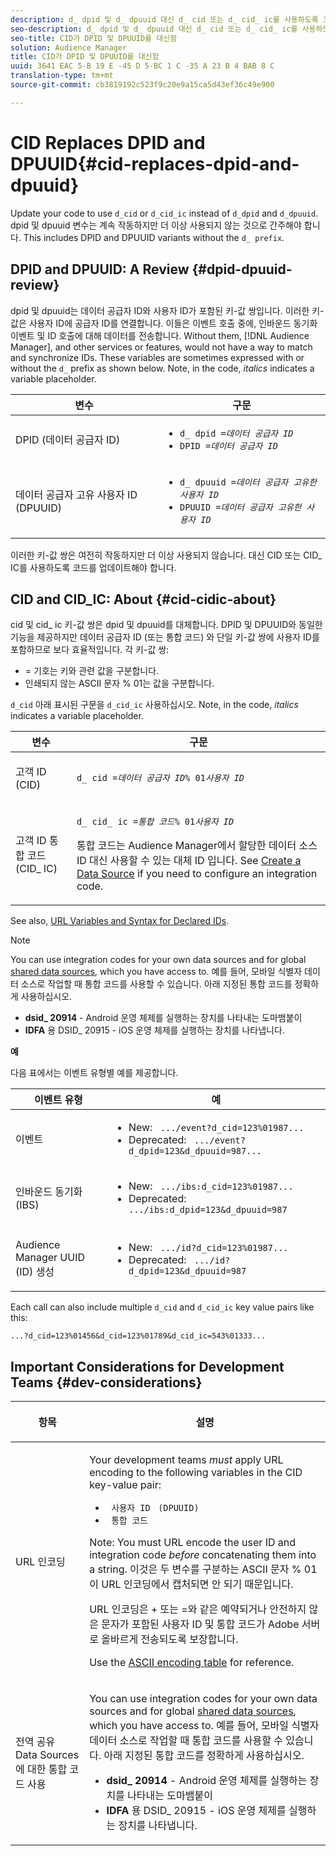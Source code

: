 ```yaml
---
description: d_ dpid 및 d_ dpuuid 대신 d_ cid 또는 d_ cid_ ic를 사용하도록 코드를 업데이트합니다. dpid 및 dpuuid 변수는 계속 작동하지만 더 이상 사용되지 않는 것으로 간주해야 합니다. 여기에는 d_ prefix 없이 dpid 및 dpuuid 변형이 포함됩니다.
seo-description: d_ dpid 및 d_ dpuuid 대신 d_ cid 또는 d_ cid_ ic를 사용하도록 코드를 업데이트합니다. dpid 및 dpuuid 변수는 계속 작동하지만 더 이상 사용되지 않는 것으로 간주해야 합니다. 여기에는 d_ prefix 없이 dpid 및 dpuuid 변형이 포함됩니다.
seo-title: CID가 DPID 및 DPUUID를 대신함
solution: Audience Manager
title: CID가 DPID 및 DPUUID를 대신함
uuid: 3641 EAC 5-B 19 E -45 D 5-BC 1 C -35 A 23 B 4 BAB 8 C
translation-type: tm+mt
source-git-commit: cb3819192c523f9c20e9a15ca5d43ef36c49e900

---
```



# CID Replaces DPID and DPUUID{#cid-replaces-dpid-and-dpuuid}

Update your code to use `d_cid` or `d_cid_ic` instead of `d_dpid` and `d_dpuuid`. dpid 및 dpuuid 변수는 계속 작동하지만 더 이상 사용되지 않는 것으로 간주해야 합니다. This includes DPID and DPUUID variants without the `d_ prefix`.

## DPID and DPUUID: A Review {#dpid-dpuuid-review}

dpid 및 dpuuid는 데이터 공급자 ID와 사용자 ID가 포함된 키-값 쌍입니다. 이러한 키-값은 사용자 ID에 공급자 ID를 연결합니다. 이들은 이벤트 호출 중에, 인바운드 동기화 이벤트 및 ID 호출에 대해 데이터를 전송합니다. Without them, [!DNL Audience Manager], and other services or features, would not have a way to match and synchronize IDs. These variables are sometimes expressed with or without the `d_` prefix as shown below. Note, in the code, *italics* indicates a variable placeholder.

<table id="table_932B4416AE1E44E4A1E98D779D3B1ED5"> 
 <thead> 
  <tr> 
   <th colname="col1" class="entry"> 변수 </th> 
   <th colname="col2" class="entry"> 구문 </th> 
  </tr> 
 </thead>
 <tbody> 
  <tr> 
   <td colname="col1"> <p>DPID (데이터 공급자 ID) </p> </td> 
   <td colname="col2"> 
    <ul id="ul_0567D39DCE784C20A81EC0845C7B1C6B"> 
     <li id="li_DDD8C18266314987A7C802918F4892A8"> <code>d_ dpid =<i>데이터 공급자 ID</i></code> </li> 
     <li id="li_80185558932E416698ABD71158303EA8"> <code>DPID =<i>데이터 공급자 ID</i></code> </li> 
    </ul> </td> 
  </tr> 
  <tr> 
   <td colname="col1"> <p>데이터 공급자 고유 사용자 ID (DPUUID) </p> </td> 
   <td colname="col2"> 
    <ul id="ul_EA7F769523B142CE8FF5886E5CDFF2D9"> 
     <li id="li_C984E2FF0A83495880BB87C610FA3F79"> <code>d_ dpuuid =<i>데이터 공급자 고유한 사용자 ID</i></code> </li> 
     <li id="li_DCFFAC995DCC49F489ACEFD97A06F877"> <code>DPUUID =<i>데이터 공급자 고유한 사용자 ID</i></code> </li> 
    </ul> </td> 
  </tr> 
 </tbody> 
</table>

이러한 키-값 쌍은 여전히 작동하지만 더 이상 사용되지 않습니다. 대신 CID 또는 CID_ IC를 사용하도록 코드를 업데이트해야 합니다.

## CID and CID_IC: About {#cid-cidic-about}

cid 및 cid_ ic 키-값 쌍은 dpid 및 dpuuid를 대체합니다. DPID 및 DPUUID와 동일한 기능을 제공하지만 데이터 공급자 ID (또는 통합 코드) 와 단일 키-값 쌍에 사용자 ID를 포함하므로 보다 효율적입니다. 각 키-값 쌍:

* = 기호는 키와 관련 값을 구분합니다.
* 인쇄되지 않는 ASCII 문자 % 01는 값을 구분합니다.

`d_cid` 아래 표시된 구문을 `d_cid_ic` 사용하십시오. Note, in the code, *italics* indicates a variable placeholder.

<table id="table_0C8A4F8FDBC84416B4EB476F67BCFA8E"> 
 <thead> 
  <tr> 
   <th colname="col1" class="entry"> 변수 </th> 
   <th colname="col2" class="entry"> 구문 </th> 
  </tr> 
 </thead>
 <tbody> 
  <tr> 
   <td colname="col1"> <p>고객 ID (CID) </p> </td> 
   <td colname="col2"> <p> <code>d_ cid =<i>데이터 공급자 ID</i>% 01<i>사용자 ID</i></code> </p> </td> 
  </tr> 
  <tr> 
   <td colname="col1"> <p>고객 ID 통합 코드 (CID_ IC) </p> </td> 
   <td colname="col2"> <p> <code>d_ cid_ ic =<i>통합 코드</i>% 01<i>사용자 ID</i></code> </p> <p> <span class="term"> 통합 코드는</span> <span class="keyword"> Audience Manager</span>에서 할당한 데이터 소스 ID 대신 사용할 수 있는 대체 ID 입니다. See <a href="../features/manage-datasources.md#create-data-source"> Create a Data Source</a> if you need to configure an integration code. </p> </td> 
  </tr> 
 </tbody> 
</table>

See also, [URL Variables and Syntax for Declared IDs](../features/declared-ids.md#variables-and-syntax).

>[!NOTE]
>
>You can use integration codes for your own data sources and for global [shared data sources](../features/datasources-list-and-settings.md#settings-menu-options), which you have access to. 예를 들어, 모바일 식별자 데이터 소스로 작업할 때 통합 코드를 사용할 수 있습니다. 아래 지정된 통합 코드를 정확하게 사용하십시오.

* **dsid_ 20914** - Android 운영 체제를 실행하는 장치를 나타내는 도마뱀붙이
* **IDFA** 용 DSID_ 20915 - iOS 운영 체제를 실행하는 장치를 나타냅니다.

**예**

다음 표에서는 이벤트 유형별 예를 제공합니다.

<table id="table_097A58CCD6E64C4DB0652271A4F31AE8"> 
 <thead> 
  <tr> 
   <th colname="col1" class="entry"> 이벤트 유형 </th> 
   <th colname="col2" class="entry"> 예 </th> 
  </tr>
 </thead>
 <tbody> 
  <tr> 
   <td colname="col1"> <p>이벤트 </p> </td> 
   <td colname="col2"> 
    <ul id="ul_6EAB4188C6954512A28D1A8328794BCB"> 
     <li id="li_344AAEF1622343489E2AD6E2929CEA98">New: <code> .../event?d_cid=123%01987...</code> </li> 
     <li id="li_B673C1BA5AD24C46AB8F8232EF89CE89">Deprecated: <code> .../event?d_dpid=123&amp;d_dpuuid=987...</code> </li> 
    </ul> </td> 
  </tr> 
  <tr> 
   <td colname="col1"> <p>인바운드 동기화 (IBS) </p> </td> 
   <td colname="col2"> 
    <ul id="ul_78270745CBC2469B8CA9EDB7032B8F92"> 
     <li id="li_8C4620A04504442185F013F74E6B0647">New: <code> .../ibs:d_cid=123%01987...</code> </li> 
     <li id="li_2A8F761C76334C1BB097CF1A9D7E8429">Deprecated: <code> .../ibs:d_dpid=123&amp;d_dpuuid=987</code> </li> 
    </ul> </td> 
  </tr> 
  <tr> 
   <td colname="col1"> <p>Audience Manager UUID (ID) 생성 </p> </td> 
   <td colname="col2"> 
    <ul id="ul_EAA764DCFF7244F69ABF67ACEE13E579"> 
     <li id="li_18467A531FAF454A881CBD157BBFD6D2">New: <code> .../id?d_cid=123%01987...</code> </li> 
     <li id="li_433C33F7BC284362AC7CC3C9DC0BF471">Deprecated: <code> .../id?d_dpid=123&amp;d_dpuuid=987</code> </li> 
    </ul> </td> 
  </tr> 
 </tbody> 
</table>

Each call can also include multiple `d_cid` and `d_cid_ic` key value pairs like this:

```
...?d_cid=123%01456&d_cid=123%01789&d_cid_ic=543%01333...
```

## Important Considerations for Development Teams {#dev-considerations}

<table id="table_5DD068FAE68A42CDB49B6C064706802A"> 
 <thead> 
  <tr> 
   <th colname="col1" class="entry"> <p>항목 </p> </th> 
   <th colname="col2" class="entry"> <p>설명 </p> </th> 
  </tr>
 </thead>
 <tbody> 
  <tr> 
   <td colname="col1"> <p>URL 인코딩 </p> </td> 
   <td colname="col2"> <p>Your development teams <i>must</i> apply URL encoding to the following variables in the CID key-value pair: </p> <p> 
     <ul id="ul_66DCB63C60914057B2BE21F49D9A36CA"> 
      <li id="li_6D82B4DB40BB4BB0B8FAF5841577FAAC"><code> 사용자 ID</code> <code> (DPUUID)</code> </li> 
      <li id="li_D2F94B07B0D84B09A5CDFA48518DDD62"><code> 통합 코드</code> </li> 
     </ul> </p> <p> <p>Note: You must URL encode the user ID and integration code <i>before</i> concatenating them into a string. 이것은 두 변수를 구분하는 ASCII 문자 % 01 이 URL 인코딩에서 캡처되면 안 되기 때문입니다. </p> </p> <p>URL 인코딩은 + 또는 =와 같은 예약되거나 안전하지 않은 문자가 포함된 사용자 ID 및 통합 코드가 Adobe 서버로 올바르게 전송되도록 보장합니다. </p> <p>Use the <a href="https://www.w3schools.com/tags/ref_urlencode.asp" format="https" scope="external"> ASCII encoding table</a> for reference. </p> </td> 
  </tr> 
  <tr> 
   <td colname="col1"> <p>전역 공유 Data Sources에 대한 통합 코드 사용 </p> </td> 
   <td colname="col2"> <p>You can use integration codes for your own data sources and for global <a href="../features/datasources-list-and-settings.md#settings-menu-options"> shared data sources</a>, which you have access to. 예를 들어, 모바일 식별자 데이터 소스로 작업할 때 통합 코드를 사용할 수 있습니다. 아래 지정된 통합 코드를 정확하게 사용하십시오. </p> <p> 
     <ul id="ul_B306EE96A3BD4CE982E113D5E23826CF"> 
      <li id="li_3340C7AFA9AB4105A2CCF3E476EC7552"> <b>dsid_ 20914</b> - Android 운영 체제를 실행하는 장치를 나타내는 도마뱀붙이 </li> 
      <li id="li_779D9F08021043FCB233A0ABF5160C76"> <b>IDFA</b> 용 DSID_ 20915 - iOS 운영 체제를 실행하는 장치를 나타냅니다. </li> 
     </ul> </p> </td> 
  </tr> 
 </tbody> 
</table>

